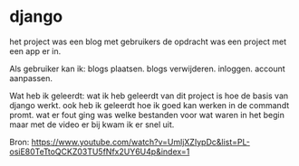 # django


het project was een blog met gebruikers de opdracht was een project met een app er in.

Als gebruiker kan ik:
blogs plaatsen.
blogs verwijderen.
inloggen.
account aanpassen.


Wat heb ik geleerdt:
wat ik heb geleerdt van dit project is hoe de basis van django werkt.
ook heb ik geleerdt hoe ik goed kan werken in de commandt promt.
wat er fout ging was welke bestanden voor wat waren in het begin maar met de video er bij kwam ik er snel uit.

Bron:
https://www.youtube.com/watch?v=UmljXZIypDc&list=PL-osiE80TeTtoQCKZ03TU5fNfx2UY6U4p&index=1

